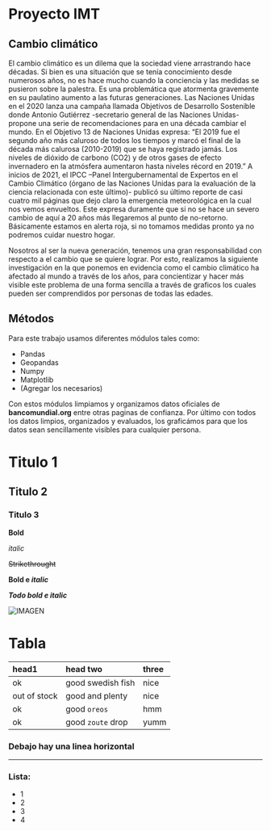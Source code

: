 # Proyecto IMT

## Cambio climático 

El cambio climático es un dilema que la sociedad viene arrastrando hace décadas. Si bien es
una situación que se tenía conocimiento desde numerosos años, no es hace mucho cuando la
conciencia y las medidas se pusieron sobre la palestra. Es una problemática que atormenta
gravemente en su paulatino aumento a las futuras generaciones. Las Naciones Unidas en el
2020 lanza una campaña llamada Objetivos de Desarrollo Sostenible donde Antonio Gutiérrez
-secretario general de las Naciones Unidas- propone una serie de recomendaciones para en
una década cambiar el mundo. En el Objetivo 13 de Naciones Unidas expresa: “El 2019 fue
el segundo año más caluroso de todos los tiempos y marcó el final de la década más calurosa
(2010-2019) que se haya registrado jamás. Los niveles de dióxido de carbono (CO2) y de
otros gases de efecto invernadero en la atmósfera aumentaron hasta niveles récord en 2019.”
A inicios de 2021, el IPCC –Panel Intergubernamental de Expertos en el Cambio Climático
(órgano de las Naciones Unidas para la evaluación de la ciencia relacionada con este último)-
publicó su último reporte de casi cuatro mil páginas que dejo claro la emergencia
meteorológica en la cual nos vemos envueltos. Este expresa duramente que si no se hace un
severo cambio de aquí a 20 años más llegaremos al punto de no-retorno. Básicamente estamos
en alerta roja, si no tomamos medidas pronto ya no podremos cuidar nuestro hogar. 

Nosotros al ser la nueva generación, tenemos una gran responsabilidad con respecto a el
cambio que se quiere lograr. Por esto, realizamos la siguiente investigación en la que
ponemos en evidencia como el cambio climático ha afectado al mundo a través de los años,
para concientizar y hacer más visible este problema de una forma sencilla a través de graficos
los cuales pueden ser comprendidos por personas de todas las edades.

## Métodos

Para este trabajo usamos diferentes módulos tales como:

- Pandas
- Geopandas
- Numpy
- Matplotlib
- (Agregar los necesarios)

Con estos módulos limpiamos y organizamos datos oficiales de **bancomundial.org** entre otras paginas de confianza. Por último con
todos los datos limpios, organizados y evaluados, los graficámos para que los datos sean sencillamente visibles para cualquier persona.



# Titulo 1

## Titulo 2

### Titulo 3

**Bold**

*italic*

~~Strikethrought~~

**Bold e _italic_**

***Todo bold e italic***

![IMAGEN](https://github.githubassets.com/images/icons/emoji/octocat.png)


# Tabla


| head1        | head two          | three |
|:-------------|:------------------|:------|
| ok           | good swedish fish | nice  |
| out of stock | good and plenty   | nice  |
| ok           | good `oreos`      | hmm   |
| ok           | good `zoute` drop | yumm  |

### Debajo hay una linea horizontal

* * *


### Lista:

*   1
*   2
*   3
*   4

